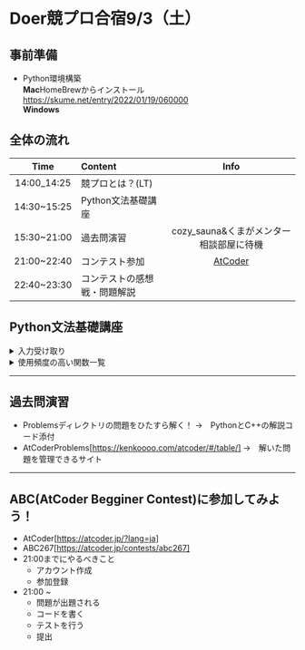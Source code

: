# Doer競プロ合宿9/3（土）

## 事前準備
- Python環境構築  
**Mac**HomeBrewからインストール https://skume.net/entry/2022/01/19/060000  
**Windows**

## 全体の流れ
|Time|Content|Info|
|:-------:|:---------|:--------:|
|14:00_14:25|競プロとは？(LT)||
|14:30~15:25|Python文法基礎講座||
|15:30~21:00|過去問演習|cozy_sauna&くまがメンター相談部屋に待機|
|21:00~22:40|コンテスト参加|[AtCoder](https://atcoder.jp/?lang=ja)|
|22:40~23:30|コンテストの感想戦・問題解説||

## Python文法基礎講座

<!-- 1. 入力受け取り -->
<details>
    <summary>入力受け取り</summary>
- 入力受け取りでよく使う関数一覧 

|Func|Cont|
|:-------:|:---------|
|input()|入力を受け取る|
|split()|入力を空白区切りにする|
|int()|文字列型を数字に変える|
|map()|複数の要素に同じ関数を使う|

##### **文字列で受け取る**
```
S = input()
```
問題例[https://atcoder.jp/contests/abc266/tasks/abc266_a]

##### **文字列で受け取る→数値に変換する**
```
S = int(input())
```
例[https://atcoder.jp/contests/abc262/tasks/abc262_a]


##### **文字列で受け取る→空白で区切る**
```
A, B = input().split()
```

##### **文字列で受け取る→空白で区切る→全てを数値に変換する**
```
A, B = map(int, input().split())
```
例[https://atcoder.jp/contests/abc264/tasks/abc264_a]
</details>

<details>
    <summary>使用頻度の高い関数一覧</summary>
- 使用頻度の高い関数一覧  

|Func|Cont|
|:-------:|:---------|
|max()|最大値|
|min()|最小値|
|sort()|ソートする|
|print()|表示する|


</details>

---
## 過去問演習
- Problemsディレクトリの問題をひたすら解く！
    →　PythonとC++の解説コード添付
- AtCoderProblems[https://kenkoooo.com/atcoder/#/table/]
    →　解いた問題を管理できるサイト

---
## ABC(AtCoder Begginer Contest)に参加してみよう！
- AtCoder[https://atcoder.jp/?lang=ja]
- ABC267[https://atcoder.jp/contests/abc267]
- 21:00までにやるべきこと
    - アカウント作成
    - 参加登録
- 21:00 ~
    - 問題が出題される
    - コードを書く
    - テストを行う
    - 提出